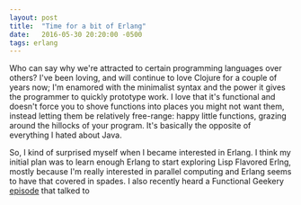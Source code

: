 ```yaml
---
layout: post
title:  "Time for a bit of Erlang"
date:   2016-05-30 20:20:00 -0500
tags: erlang 
---
```


Who can say why we're attracted to certain programming languages over others? I've been loving, and will continue to love Clojure for a couple of years now; I'm enamored with the minimalist syntax and the power it gives the programmer to quickly prototype work. I love that it's functional and doesn't force you to shove functions into places you might not want them, instead letting them be relatively free-range: happy little functions, grazing around the hillocks of your program. It's basically the opposite of everything I hated about Java.

So, I kind of surprised myself when I became interested in Erlang. I think my initial plan was to learn enough Erlang to start exploring Lisp Flavored Erlng, mostly because I'm really interested in parallel computing and Erlang seems to have that covered in spades. I also recently heard a Functional Geekery <a href="https://www.functionalgeekery.com/episode-49-steve-vinoski-and-francesco-cesarini/">episode</a> that talked to

